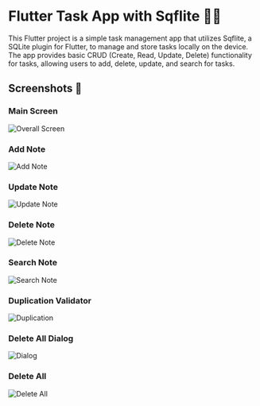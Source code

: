 # Flutter Task App with Sqflite 📑📕
This Flutter project is a simple task management app that utilizes Sqflite, a SQLite plugin for Flutter, to manage and store tasks locally on the device. The app provides basic CRUD (Create, Read, Update, Delete) functionality for tasks, allowing users to add, delete, update, and search for tasks.

## Screenshots 📸

### Main Screen
<p align="left">
  <img src="https://github.com/aliasar1/Task-App-Sqflite-Flutter/blob/main/screenshots/overall.png" alt="Overall Screen">
</p>

### Add Note
<p align="left">
  <img src="https://github.com/aliasar1/Task-App-Sqflite-Flutter/blob/main/screenshots/add_note.png" alt="Add Note">
</p>

### Update Note
<p align="left">
  <img src="https://github.com/aliasar1/Task-App-Sqflite-Flutter/blob/main/screenshots/update.png" alt="Update Note">
</p>

### Delete Note
<p align="left">
  <img src="https://github.com/aliasar1/Task-App-Sqflite-Flutter/blob/main/screenshots/delete.png" alt="Delete Note">
</p>

### Search Note
<p align="left">
  <img src="https://github.com/aliasar1/Task-App-Sqflite-Flutter/blob/main/screenshots/search.png" alt="Search Note">
</p>

### Duplication Validator
<p align="left">
  <img src="https://github.com/aliasar1/Task-App-Sqflite-Flutter/blob/main/screenshots/duplication.png" alt="Duplication">
</p>

### Delete All Dialog
<p align="left">
  <img src="https://github.com/aliasar1/Task-App-Sqflite-Flutter/blob/main/screenshots/delete_dialog.png" alt="Dialog">
</p>

### Delete All 
<p align="left">
  <img src="https://github.com/aliasar1/Task-App-Sqflite-Flutter/blob/main/screenshots/delete_all.png" alt="Delete All">
</p>
